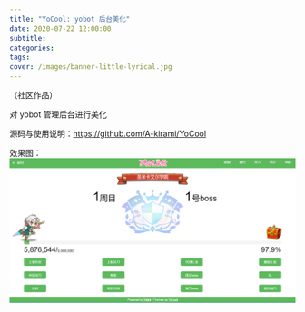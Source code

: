 ```yaml
---
title: "YoCool: yobot 后台美化"
date: 2020-07-22 12:00:00
subtitle:
categories:
tags:
cover: /images/banner-little-lyrical.jpg
---
```


（社区作品）

对 yobot 管理后台进行美化

源码与使用说明：<https://github.com/A-kirami/YoCool>

效果图：
![效果图](/images/yocool-kokkoro.png)

